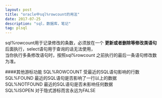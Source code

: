 ```yaml
---
layout: post
title: "oracle中sql%rowcount的用法"
date: 2017-07-25 
description: "sql，数据库，笔记"
tag: plsql
---  
```


sql%rowcount用于记录修改的条数，必须放在一个 **更新或者删除等修改类语句**后面执行，select语句用于查询的话无法使用，  
当你执行多条修改语句时，按照sql%rowcount 之前执行的最后一条语句修改数为准。


####其他游标功能
SQL%ROWCOUNT 受最近的SQL语句影响的行数  
SQL%FOUND 最近的SQL语句是否影响了一行以上的数据  
SQL%NOTFOUND 最近的SQL语句是否未影响任何数据  
SQL%ISOPEN 对于隐式游标而言永远为FALSE  







